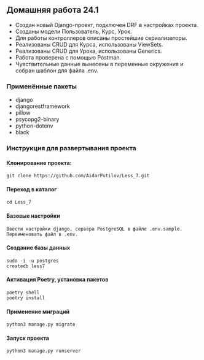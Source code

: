 ## Домашняя работа 24.1
- Создан новый Django-проект, подключен DRF в настройках проекта.
- Созданы модели Пользователь, Курс, Урок.
- Для работы контроллеров описаны простейшие сериализаторы.
- Реализованы CRUD для Курса, использованы ViewSets.
- Реализованы CRUD для Урока, использованы Generics.
- Работа проверена с помощью Postman.
- Чувствительные данные вынесены в переменные окружения и собран шаблон для файла .env.


### Применённые пакеты
- django
- djangorestframework
- pillow
- psycopg2-binary
- python-dotenv
- black


### Инструкция для развертывания проекта

#### Клонирование проекта:
```
git clone https://github.com/AidarPutilov/Less_7.git
```

#### Переход в каталог
```
cd Less_7
```

#### Базовые настройки
```
Ввести настройки django, сервера PostgreSQL в файле .env.sample. Переименовать файл в .env.
```

#### Создание базы данных
```
sudo -i -u postgres
createdb less7
```

#### Активация Poetry, установка пакетов
```
poetry shell
poetry install
```

#### Применение миграций
```
python3 manage.py migrate
```

#### Запуск проекта
```
python3 manage.py runserver
```
